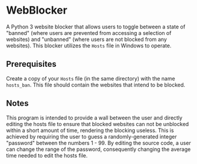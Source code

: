 # WebBlocker
A Python 3 website blocker that allows users to toggle between a state of "banned" (where users are prevented from accessing a selection of websites) and "unbanned" (where users are not blocked from any websites). This blocker utilizes the `Hosts` file in Windows to operate.

## Prerequisites
Create a copy of your `Hosts` file (in the same directory) with the name `hosts_ban`. This file should contain the websites that intend to be blocked.

## Notes
This program is intended to provide a wall between the user and directly editing the hosts file to ensure that blocked websites can not be unblocked within a short amount of time, rendering the blocking useless. This is achieved by requiring the user to guess a randomly-generated integer "password" between the numbers 1 - 99. By editing the source code, a user can change the range of the password, consequently changing the average time needed to edit the hosts file.
